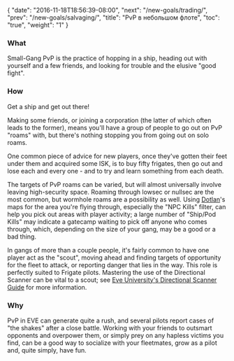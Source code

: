 {
  "date": "2016-11-18T18:56:39-08:00",
  "next": "/new-goals/trading/",
  "prev": "/new-goals/salvaging/",
  "title": "PvP в небольшом флоте",
  "toc": "true",
  "weight": "1"
}

### What

Small-Gang PvP is the practice of hopping in a ship,
heading out with yourself and a few friends,
and looking for trouble and the elusive "good fight".

### How

Get a ship and get out there!

Making some friends, or joining a corporation (the latter of which often leads to the former),
means you'll have a group of people to go out on PvP "roams" with,
but there's nothing stopping you from going out on solo roams.

One common piece of advice for new players, once they've gotten their feet under them
and acquired some ISK, is to buy fifty frigates, then go out and lose each and every one - 
and to try and learn something from each death.

The targets of PvP roams can be varied, but will almost universally involve
leaving high-security space.  Roaming through lowsec or nullsec are the most common,
but wormhole roams are a possibility as well.  Using <a href=evemaps.dotlan.net>Dotlan</a>'s
maps for the area you're flying through, especially the "NPC Kills" filter,
can help you pick out areas with player activity; a large number of "Ship/Pod Kills"
may indicate a gatecamp waiting to pick off anyone who comes through, which,
depending on the size of your gang, may be a good or a bad thing.

In gangs of more than a couple people, it's fairly common to have one player act as the "scout",
moving ahead and finding targets of opportunity for the fleet to attack,
or reporting danger that lies in the way.  This role is perfectly suited to Frigate pilots.
Mastering the use of the Directional Scanner can be vital to a scout;
see <a href=http://wiki.eveuniversity.org/Directional_Scanner_Guide>Eve University's Directional Scanner
Guide</a> for more information.

### Why

PvP in EVE can generate quite a rush,
and several pilots report cases of "the shakes" after a close battle.
Working with your friends to outsmart opponents and overpower them,
or simply prey on any hapless victims you find,
can be a good way to socialize with your fleetmates,
grow as a pilot and, quite simply, have fun.
